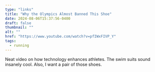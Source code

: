 ```yaml
---
type: "links"
title: "Why the Olympics Almost Banned This Shoe"
date: 2024-08-06T15:37:56-0400
draft: false
thumbnail: ""
alt: ""
href: "https://www.youtube.com/watch?v=pfIWxFIVP_Y"
tags:
  - running
---
```


Neat video on how technology enhances athletes. The swim suits sound insanely cool. Also, I want a pair of those shoes.
